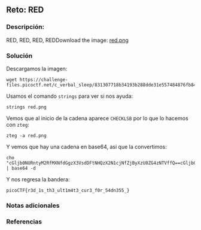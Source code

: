 ## Reto: RED
### Descripción:
RED, RED, RED, REDDownload the image: [red.png](https://challenge-files.picoctf.net/c_verbal_sleep/831307718b34193b288dde31e557484876fb84978b5818e2627e453a54aa9ba6/red.png)
### Solución
Descargamos la imagen:
```shell
wget https://challenge-files.picoctf.net/c_verbal_sleep/831307718b34193b288dde31e557484876fb84978b5818e2627e453a54aa9ba6/red.png
```

Usamos el comando `strings` para ver si nos ayuda:
```shell
strings red.png
```

Vemos que al inicio de la cadena aparece `CHECKLSB` por lo que lo hacemos con `zteg`:
```shell
zteg -a red.png
```

Y vemos que hay una cadena en base64, asi que la convertimos:
```
cho "cGljb0NURntyM2RfMXNfdGgzX3VsdDFtNHQzX2N1cjNfZjByXzU0ZG4zNTVffQ==cGljb0NURntyM2RfMXNfdGgzX3VsdDFtNHQzX2N1cjNfZjByXzU0ZG4zNTVffQ==cGljb0NURntyM2RfMXNfdGgzX3VsdDFtNHQzX2N1cjNfZjByXzU0ZG4zNTVffQ==cGljb0NURntyM2RfMXNfdGgzX3VsdDFtNHQzX2N1cjNfZjByXzU0ZG4zNTVffQ==" | base64 -d
```

Y nos regresa la bandera:
```flag
picoCTF{r3d_1s_th3_ult1m4t3_cur3_f0r_54dn355_}
```
### Notas adicionales
### Referencias

